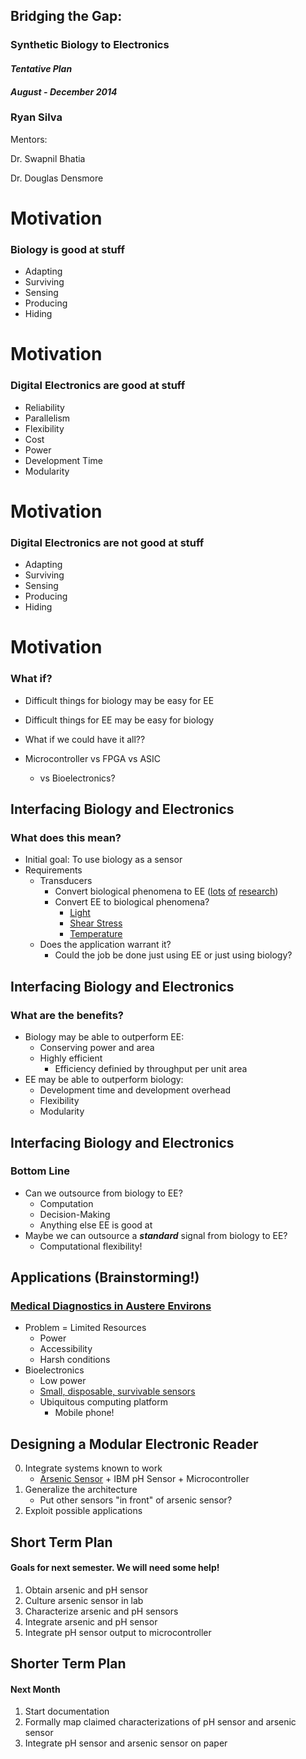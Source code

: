 ## Bridging the Gap:
### Synthetic Biology to Electronics
#### *Tentative Plan*
#### *August - December 2014*
### __Ryan Silva__

Mentors:

Dr. Swapnil Bhatia

Dr. Douglas Densmore



# Motivation
### Biology is good at stuff
- Adapting
- Surviving
- Sensing
- Producing
- Hiding


# Motivation
### Digital Electronics are good at stuff
- Reliability
- Parallelism
- Flexibility
- Cost
- Power
- Development Time
- Modularity


# Motivation
### Digital Electronics are __not__ good at stuff
- Adapting
- Surviving
- Sensing
- Producing
- Hiding


# Motivation
### What if?
- Difficult things for biology may be easy for EE
- Difficult things for EE may be easy for biology

- What if we could have it all??

- Microcontroller vs FPGA vs ASIC
	- vs Bioelectronics?



## Interfacing Biology and Electronics
### What does this mean?
- Initial goal: To use biology as a sensor
- Requirements
	- Transducers
		- Convert biological phenomena to EE ([lots](http://stacks.iop.org/Nano/22/405501) [of](http://www.sciencedirect.com/science/article/pii/0250687483850835) [research](http://dx.doi.org/10.1016%2F0956-5663%2893%2980024-J))
		- Convert EE to biological phenomena?
			- [Light](http://www.taborlab.rice.edu/)
			- [Shear Stress](http://2010.igem.org/Team:MIT_mammalian_Mechanosensation)
			- [Temperature](http://jb.asm.org/content/185/22/6609.full)
	- Does the application warrant it?
		- Could the job be done just using EE or just using biology?


## Interfacing Biology and Electronics
### What are the benefits?
- Biology may be able to outperform EE:
	- Conserving power and area
	- Highly efficient 
		- Efficiency definied by throughput per unit area 
- EE may be able to outperform biology:
	- Development time and development overhead
	- Flexibility
	- Modularity


## Interfacing Biology and Electronics
### Bottom Line
- Can we outsource from biology to EE?
	- Computation
	- Decision-Making
	- Anything else EE is good at
- Maybe we can outsource a *__standard__* signal from biology to EE?
	- Computational flexibility!



## Applications (Brainstorming!)
### [Medical Diagnostics in Austere Environs](http://www.oxcaht.org/)
- Problem = Limited Resources
	- Power
	- Accessibility
	- Harsh conditions
- Bioelectronics
	- Low power
	- [Small, disposable, survivable sensors](http://arsenicbiosensor.org/index.html)
	- Ubiquitous computing platform
		- Mobile phone!



## Designing a Modular Electronic Reader
0. Integrate systems known to work
	- [Arsenic Sensor](http://www.ncbi.nlm.nih.gov/books/NBK84465/) + IBM pH Sensor + Microcontroller
1. Generalize the architecture
	- Put other sensors "in front" of arsenic sensor?
2. Exploit possible applications



## Short Term Plan
#### **Goals** for next semester. We will need some help!
1. Obtain arsenic and pH sensor
2. Culture arsenic sensor in lab
3. Characterize arsenic and pH sensors
4. Integrate arsenic and pH sensor
5. Integrate pH sensor output to microcontroller



## Shorter Term Plan
#### Next Month
1. Start documentation
2. Formally map claimed characterizations of pH sensor and arsenic sensor
3. Integrate pH sensor and arsenic sensor on paper
